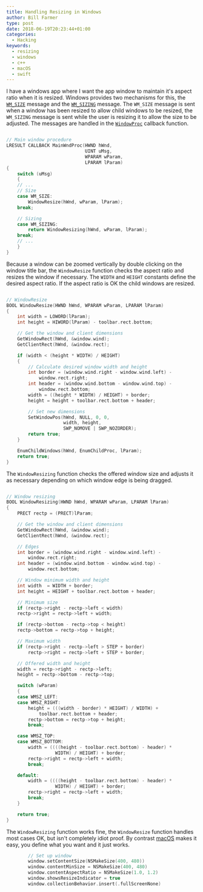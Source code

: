 ```yaml
---
title: Handling Resizing in Windows
author: Bill Farmer
type: post
date: 2018-06-19T20:23:44+01:00
categories:
  - Hacking
keywords:
  - resizing
  - windows
  - c++
  - macOS
  - swift
---
```


I have a windows app where I want the app window to maintain it's
aspect ratio when it is resized. Windows provides two mechanisms for
this, the [`WM_SIZE`][0] message and the [`WM_SIZING`][1] message. The
`WM_SIZE` message is sent when a window has been resized to allow
child windows to be resized, the `WM_SIZING` message is sent while the
user is resizing it to allow the size to be adjusted. The messages are
handled in the [`WindowProc`][2] callback function.

```C++

// Main window procedure
LRESULT CALLBACK MainWndProc(HWND hWnd,
                             UINT uMsg,
                             WPARAM wParam,
                             LPARAM lParam)
{
    switch (uMsg)
    {
    // ...
	// Size
    case WM_SIZE:
        WindowResize(hWnd, wParam, lParam);
	break;

	// Sizing
    case WM_SIZING:
	    return WindowResizing(hWnd, wParam, lParam);
	break;
    // ...
    }
}
```

Because a window can be zoomed vertically by double clicking on the
window title bar, the `WindowResize` function checks the aspect ratio
and resizes the window if necessary. The `WIDTH` and `HEIGHT`
constants define the desired aspect ratio. If the aspect ratio is OK
the child windows are resized.

```C++

// WindowResize
BOOL WindowResize(HWND hWnd, WPARAM wParam, LPARAM lParam)
{
    int width = LOWORD(lParam);
    int height = HIWORD(lParam) - toolbar.rect.bottom;

    // Get the window and client dimensions
    GetWindowRect(hWnd, &window.wind);
    GetClientRect(hWnd, &window.rect);

    if (width < (height * WIDTH) / HEIGHT)
    {
        // Calculate desired window width and height
        int border = (window.wind.right - window.wind.left) -
            window.rect.right;
        int header = (window.wind.bottom - window.wind.top) -
            window.rect.bottom;
        width = ((height * WIDTH) / HEIGHT) + border;
        height = height + toolbar.rect.bottom + header;

        // Set new dimensions
        SetWindowPos(hWnd, NULL, 0, 0,
                     width, height,
                     SWP_NOMOVE | SWP_NOZORDER);
        return true;
    }

    EnumChildWindows(hWnd, EnumChildProc, lParam);
    return true;
}
```

The `WindowResizing` function checks the offered window size and
adjusts it as necessary depending on which window edge is being
dragged.

```C++

// Window resizing
BOOL WindowResizing(HWND hWnd, WPARAM wParam, LPARAM lParam)
{
    PRECT rectp = (PRECT)lParam;

    // Get the window and client dimensions
    GetWindowRect(hWnd, &window.wind);
    GetClientRect(hWnd, &window.rect);

    // Edges
    int border = (window.wind.right - window.wind.left) -
        window.rect.right;
    int header = (window.wind.bottom - window.wind.top) -
        window.rect.bottom;

    // Window minimum width and height
    int width  = WIDTH + border;
    int height = HEIGHT + toolbar.rect.bottom + header;

    // Minimum size
    if (rectp->right - rectp->left < width)
	rectp->right = rectp->left + width;

    if (rectp->bottom - rectp->top < height)
	rectp->bottom = rectp->top + height;

    // Maximum width
    if (rectp->right - rectp->left > STEP + border)
        rectp->right = rectp->left + STEP + border;

    // Offered width and height
    width = rectp->right - rectp->left;
    height = rectp->bottom - rectp->top;

    switch (wParam)
    {
    case WMSZ_LEFT:
    case WMSZ_RIGHT:
        height = (((width - border) * HEIGHT) / WIDTH) +
            toolbar.rect.bottom + header;
        rectp->bottom = rectp->top + height;
        break;

    case WMSZ_TOP:
    case WMSZ_BOTTOM:
        width = ((((height - toolbar.rect.bottom) - header) *
                  WIDTH) / HEIGHT) + border;
        rectp->right = rectp->left + width;
        break;

    default:
        width = ((((height - toolbar.rect.bottom) - header) *
                  WIDTH) / HEIGHT) + border;
        rectp->right = rectp->left + width;
        break;
    }

    return true;
}
```

The `WindowResizing` function works fine, the `WindowResize` function
handles most cases OK, but isn't completely idiot proof. By contrast
[macOS][3] makes it easy, you define what you want and it just works.

```Swift
        // Set up window
        window.setContentSize(NSMakeSize(400, 480))
        window.contentMinSize = NSMakeSize(400, 480)
        window.contentAspectRatio = NSMakeSize(1.0, 1.2)
        window.showsResizeIndicator = true
        window.collectionBehavior.insert(.fullScreenNone)
```

 [0]: https://msdn.microsoft.com/en-us/library/windows/desktop/ms632646(v=vs.85).aspx
 [1]: https://msdn.microsoft.com/en-us/library/windows/desktop/ms632647(v=vs.85).aspx
 [2]: https://msdn.microsoft.com/en-us/library/windows/desktop/ms633573(v=vs.85).aspx
 [3]: https://developer.apple.com/documentation/appkit/nswindow
